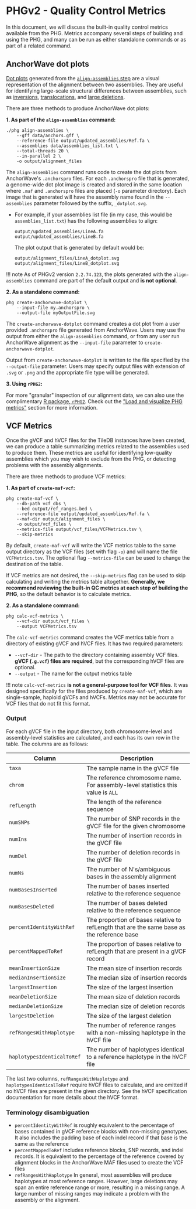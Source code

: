 # PHGv2 - Quality Control Metrics

In this document, we will discuss the built-in quality control 
metrics available from the PHG. Metrics accompany several steps
of building and using the PHG, and many can be run as either standalone 
commands or as part of a related command.



## AnchorWave dot plots

[Dot plots](https://en.wikipedia.org/wiki/Dot_plot_(bioinformatics)) 
generated from the [`align-assemblies` step](build_and_load.md#align-assemblies) 
are a visual representation of the alignment between two assemblies. 
They are useful for identifying large-scale structural
differences between assemblies, such as 
[inversions](https://en.wikipedia.org/wiki/Chromosomal_inversion), 
[translocations](https://en.wikipedia.org/wiki/Chromosomal_translocation), 
and [large deletions](https://en.wikipedia.org/wiki/Deletion_(genetics)).

There are three methods to produce AnchorWave dot plots:


**1. As part of the `align-assemblies` command:**

```shell
./phg align-assemblies \
    --gff data/anchors.gff \
    --reference-file output/updated_assemblies/Ref.fa \
    --assemblies data/assemblies_list.txt \
    --total-threads 20 \
    --in-parallel 2 \
    -o output/alignment_files
```

The `align-assemblies` command runs code to create the dot plots 
from AnchorWave's `.anchorspro` files. For each `.anchorspro`
file that is generated, a genome-wide dot plot image is created
and stored in the same location where `.maf` and `.anchorspro` 
files are placed (`-o` parameter directory). Each image that is
generated will have the assembly name found in the `--assemblies`
parameter followed by the suffix, `_dotplot.svg`.
* For example, if your assemblies list file (in my case, this
  would be `assemblies_list.txt`) has the following assemblies
  to align:
  ```
  output/updated_assemblies/LineA.fa
  output/updated_assemblies/LineB.fa
  ```
  The plot output that is generated by default would be:
  ```
  output/alignment_files/LineA_dotplot.svg
  output/alignment_files/LineB_dotplot.svg
  ```

!!! note
    As of PHGv2 version `2.2.74.123`, the plots generated with the 
    `align-assemblies` command are part of the default output and 
    **is not optional**.


**2. As a standalone command:**

```shell
phg create-anchorwave-dotplot \
    --input-file my.anchorspro \
    --output-file myOutputFile.svg
```

The `create-anchorwave-dotplot` command creates a dot plot from 
a user provided `.anchorspro` file generated from AnchorWave. 
Users may use the output from either the `align-assemblies` 
command, or from any user run AnchorWave alignment as the 
`--input-file` parameter to `create-anchorwave-dotplot`.

Output from `create-anchorwave-dotplot` is written to the file 
specified by the `--output-file` parameter. Users may specify 
output files with extension of `.svg` or `.png` and the 
appropriate file type will be generated.


**3. Using `rPHG2`:**

For more "granular" inspection of our alignment data, we can also use 
the complimentary [R package, `rPHG2`](https://rphg2.maizegenetics.net/).
Check out the ["Load and visualize PHG metrics"](https://rphg2.maizegenetics.net/articles/metrics.html#visualize-metrics-data)
section for more information.



## VCF Metrics

Once the gVCF and hVCF files for the TileDB instances have been 
created, we can produce a table summarizing metrics related to the 
assemblies used to produce them. These metrics are useful for 
identifying low-quality assemblies which you may wish to exclude from 
the PHG, or detecting problems with the assembly alignments.

There are three methods to produce VCF metrics:

**1. As part of `create-maf-vcf`:**

```shell
phg create-maf-vcf \
    --db-path vcf_dbs \
    --bed output/ref_ranges.bed \
    --reference-file output/updated_assemblies/Ref.fa \
    --maf-dir output/alignment_files \
    -o output/vcf_files \
    --metrics-file output/vcf_files/VCFMetrics.tsv \
    --skip-metrics
```

By default, `create-maf-vcf` will write the VCF metrics table to the 
same output directory as the VCF files (set with flag `-o`) and will 
name the file `VCFMetrics.tsv`. The optional flag `--metrics-file` 
can be used to change the destination of the table. 

If VCF metrics are not desired, the `--skip-metrics` flag can be used 
to skip calculating and writing the metrics table altogether. 
**Generally, we recommend reviewing the built-in QC metrics at each 
step of building the PHG**, so the default behavior is to calculate 
metrics.

**2. As a standalone command:**

```shell
phg calc-vcf-metrics \
    --vcf-dir output/vcf_files \
    --output VCFMetrics.tsv
```

The `calc-vcf-metrics` command creates the VCF metrics table from a 
directory of existing gVCF and hVCF files. It has two required 
parameters:
* `--vcf-dir` - The path to the directory containing assembly VCF 
  files. **gVCF (`.g.vcf`) files are required**, but the 
  corresponding hVCF files are optional.
* `--output` - The name for the output metrics table

!!! note
    `calc-vcf-metrics` **is not a general-purpose tool for VCF files**. 
    It was designed specifically for the files produced by 
    `create-maf-vcf`, which are single-sample, haploid gVCFs and hVCFs.
    Metrics may not be accurate for VCF files that do not fit this 
    format.


### Output
For each gVCF file in the input directory, both chromosome-level and 
assembly-level statistics are calculated, and each has its own row in 
the table. The columns are as follows:

| Column                     | Description                                                                                |
|----------------------------|--------------------------------------------------------------------------------------------|
| `taxa`                     | The sample name in the gVCF file                                                           |
| `chrom`                    | The reference chromosome name. For assembly-level statistics this value is `ALL`           |
| `refLength`                | The length of the reference sequence                                                       |
| `numSNPs`                  | The number of SNP records in the gVCF file for the given chromosome                        |
| `numIns`                   | The number of insertion records in the gVCF file                                           |
| `numDel`                   | The number of deletion records in the gVCF file                                            |
| `numNs`                    | The number of N's/ambiguous bases in the assembly alignment                                |
| `numBasesInserted`         | The number of bases inserted relative to the reference sequence                            |
| `numBasesDeleted`          | The number of bases deleted relative to the reference sequence                             |
| `percentIdentityWithRef`   | The proportion of bases relative to refLength that are the same base as the reference base |
| `percentMappedToRef`       | The proportion of bases relative to refLength that are present in a gVCF record            |
| `meanInsertionSize`        | The mean size of insertion records                                                         |
| `medianInsertionSize`      | The median size of insertion records                                                       |
| `largestInsertion`         | The size of the largest insertion                                                          |
| `meanDeletionSize`         | The mean size of deletion records                                                          |
| `medianDeletionSize`       | The median size of deletion records                                                        |
| `largestDeletion`          | The size of the largest deletion                                                           |
| `refRangesWithHaplotype`   | The number of reference ranges with a non-missing haplotype in the hVCF file               |
| `haplotypesIdenticalToRef` | The number of haplotypes identical to a reference haplotype in the hVCF file               |

The last two columns, `refRangesWithHaplotype` and 
`haplotypesIdenticalToRef` require hVCF files to calculate, and are
omitted if no hVCF files are present in the given directory. See the 
hVCF specification documentation for more details about the hVCF 
format.

### Terminology disambiguation
* `percentIdentityWithRef` is roughly equivalent to the percentage of 
  bases contained in gVCF reference blocks with non-missing 
  genotypes. It also includes the padding base of each indel record 
  if that base is the same as the reference
* `percentMappedToRef` includes reference blocks, SNP records, and 
  indel records. It is equivalent to the percentage of the reference 
  covered by alignment blocks in the AnchorWave MAF files used to 
  create the VCF files
* `refRangesWithHaplotype` In general, most assemblies will produce 
  haplotypes at most reference ranges. However, large deletions may 
  span an entire reference range or more, resulting in a missing 
  range. A large number of missing ranges may indicate a problem with 
  the assembly or the alignment.

